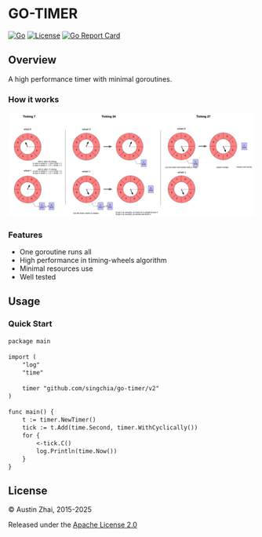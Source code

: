 # GO-TIMER

[![Go](https://github.com/singchia/go-xtables/actions/workflows/go.yml/badge.svg)](https://github.com/singchia/go-xtables/actions/workflows/go.yml)
[![License](https://img.shields.io/badge/License-Apache_2.0-blue.svg)](https://opensource.org/licenses/Apache-2.0)
[![Go Report Card](https://goreportcard.com/badge/github.com/singchia/go-timer/v2)](https://goreportcard.com/report/github.com/singchia/go-timer/v2)

## Overview

A high performance timer with minimal goroutines.

### How it works

![](docs/overview.jpg)

### Features

* One goroutine runs all
* High performance in timing-wheels algorithm
* Minimal resources use
* Well tested

## Usage

### Quick Start

```golang
package main

import (
	"log"
	"time"

	timer "github.com/singchia/go-timer/v2"
)

func main() {
	t := timer.NewTimer()
	tick := t.Add(time.Second, timer.WithCyclically())
	for {
		<-tick.C()
		log.Println(time.Now())
	}
}
```

## License

© Austin Zhai, 2015-2025

Released under the [Apache License 2.0](https://github.com/singchia/go-timer/blob/master/LICENSE)